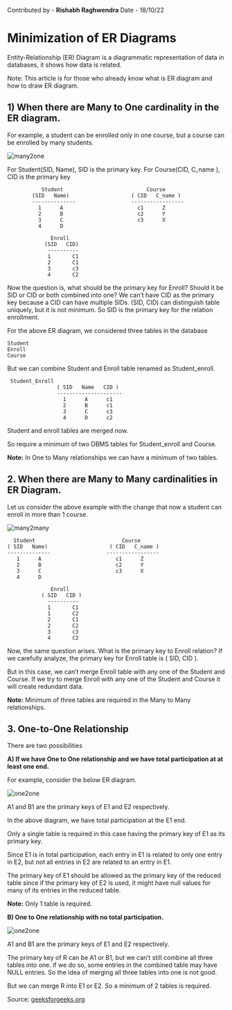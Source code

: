 Contributed by - **Rishabh Raghwendra**
Date - 18/10/22

# Minimization of ER Diagrams

Entity-Relationship (ER) Diagram is a diagrammatic representation of data in databases, it shows how data is related. 

Note: This article is for those who already know what is ER diagram and how to draw ER diagram. 

## 1) When there are Many to One cardinality in the ER diagram.

For example, a student can be enrolled only in one course, but a course can be enrolled by many students.

![many2one](https://media.geeksforgeeks.org/wp-content/cdn-uploads/gq/2015/07/many2one-300x115.png)

For Student(SID, Name), SID is the primary key.  For Course(CID, C_name ), CID is the primary key 

```
           Student                           Course 
        (SID   Name)                    ( CID   C_name )
        --------------                  -----------------
          1      A                        c1      Z
          2      B                        c2      Y
          3      C                        c3      X
          4      D

              Enroll 
            (SID   CID)
             ----------
             1       C1
             2       C1
             3       c3
             4       C2
```

Now the question is, what should be the primary key for Enroll? Should it be SID or CID or both combined into one? We can’t have CID as the primary key because a CID can have multiple SIDs. (SID, CID) can distinguish table uniquely, but it is not minimum.  So SID is the primary key for the relation enrollment. 

For the above ER diagram, we considered three tables in the database 
```
Student 
Enroll
Course
```
But we can combine Student and Enroll table renamed as Student_enroll. 
```
 Student_Enroll 
                ( SID   Name   CID )
                ---------------------
                  1      A      c1
                  2      B      c1
                  3      C      c3
                  4      D      c2
```
Student and enroll tables are merged now. 

So require a minimum of two DBMS tables for Student_enroll and Course. 

**Note:** In One to Many relationships we can have a minimum of two tables. 

## 2. When there are Many to Many cardinalities in ER Diagram.

Let us consider the above example with the change that now a student can enroll in more than 1 course. 

![many2many](https://media.geeksforgeeks.org/wp-content/cdn-uploads/gq/2015/07/many2many-300x115.png)

```
  Student                            Course
( SID   Name)                    ( CID   C_name )
--------------                  -----------------
   1      A                        c1      Z
   2      B                        c2      Y
   3      C                        c3      X
   4      D

              Enroll 
           ( SID   CID )
             ----------
             1       C1
             1       C2
             2       C1
             2       C2
             3       c3
             4       C2
```

Now, the same question arises. What is the primary key to Enroll relation? If we carefully analyze, the primary key for Enroll table is ( SID, CID ). 

But in this case, we can’t merge Enroll table with any one of the Student and Course. If we try to merge Enroll with any one of the Student and Course it will create redundant data. 

**Note:** Minimum of three tables are required in the Many to Many relationships. 

## 3. One-to-One Relationship 

There are two possibilities 

**A) If we have One to One relationship and we have total participation at at least one end.**

For example, consider the below ER diagram. 

![one2one](https://media.geeksforgeeks.org/wp-content/cdn-uploads/gq/2015/07/one2oneT1-300x115.png)

A1 and B1 are the primary keys of E1 and E2 respectively. 

In the above diagram, we have total participation at the E1 end. 

Only a single table is required in this case having the primary key of E1 as its primary key. 

Since E1 is in total participation, each entry in E1 is related to only one entry in E2, but not all entries in E2 are related to an entry in E1. 

The primary key of E1 should be allowed as the primary key of the reduced table since if the primary key of E2 is used, it might have null values for many of its entries in the reduced table. 

**Note:** Only 1 table is required. 

**B) One to One relationship with no total participation.**

![one2one](https://media.geeksforgeeks.org/wp-content/cdn-uploads/gq/2015/07/one2one-300x115.png)

A1 and B1 are the primary keys of E1 and E2 respectively. 

The primary key of R can be A1 or B1, but we can’t still combine all three tables into one. if we do so, some entries in the combined table may have NULL entries. So the idea of merging all three tables into one is not good. 

But we can merge R into E1 or E2.  So a minimum of 2 tables is required. 


Source: [geeksforgeeks.org](https://www.geeksforgeeks.org/minimization-of-er-diagrams/)